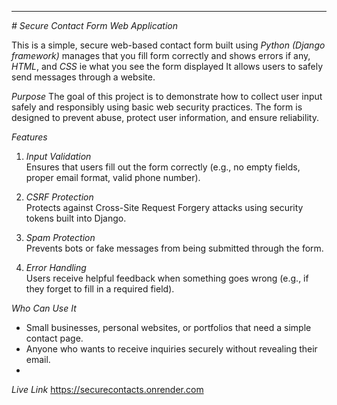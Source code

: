 
---

*# Secure Contact Form Web Application*

This is a simple, secure web-based contact form built using *Python (Django framework)*   manages that you fill form correctly and shows errors if any, *HTML*, and *CSS* ie what you see the form displayed It allows users to safely send messages through a website.

*Purpose*
The goal of this project is to demonstrate how to collect user input safely and responsibly using basic web security practices. The form is designed to prevent abuse, protect user information, and ensure reliability.

*Features*
1. *Input Validation*  
   Ensures that users fill out the form correctly (e.g., no empty fields, proper email format, valid phone number).

2. *CSRF Protection*  
   Protects against Cross-Site Request Forgery attacks using security tokens built into Django.

3. *Spam Protection*  
   Prevents bots or fake messages from being submitted through the form.

4. *Error Handling*  
   Users receive helpful feedback when something goes wrong (e.g., if they forget to fill in a required field). 

*Who Can Use It*
- Small businesses, personal websites, or portfolios that need a simple contact page.
- Anyone who wants to receive inquiries securely without revealing their email.
- 
*Live Link*
https://securecontacts.onrender.com
